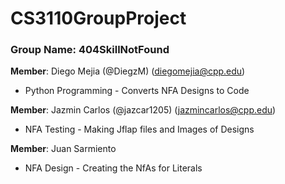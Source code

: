 # CS3110GroupProject

### Group Name: 404SkillNotFound

**Member**: Diego Mejia (@DiegzM) (diegomejia@cpp.edu)
* Python Programming - Converts NFA Designs to Code 

**Member**: Jazmin Carlos (@jazcar1205) (jazmincarlos@cpp.edu)
* NFA Testing - Making Jflap files and Images of Designs 

**Member**: Juan Sarmiento
* NFA Design - Creating the NfAs for Literals 
